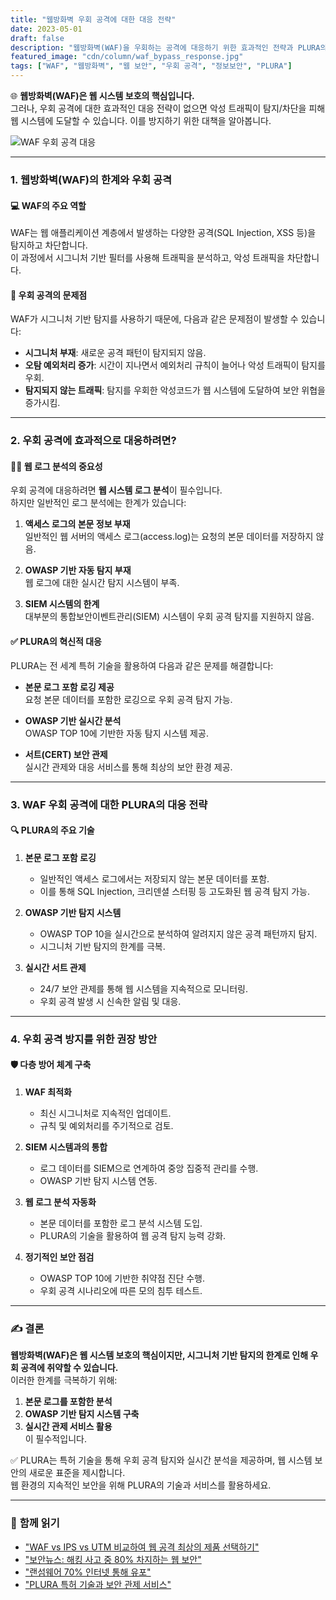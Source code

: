 ```yaml
---
title: "웹방화벽 우회 공격에 대한 대응 전략"
date: 2023-05-01
draft: false
description: "웹방화벽(WAF)을 우회하는 공격에 대응하기 위한 효과적인 전략과 PLURA의 특허 기술을 활용한 대응 방안을 살펴봅니다."
featured_image: "cdn/column/waf_bypass_response.jpg"
tags: ["WAF", "웹방화벽", "웹 보안", "우회 공격", "정보보안", "PLURA"]
---
```


🌐 **웹방화벽(WAF)은 웹 시스템 보호의 핵심입니다.**  
그러나, 우회 공격에 대한 효과적인 대응 전략이 없으면 악성 트래픽이 탐지/차단을 피해 웹 시스템에 도달할 수 있습니다. 이를 방지하기 위한 대책을 알아봅니다.

<!--more-->

![WAF 우회 공격 대응](https://blog.plura.io/cdn/column/waf_bypass_response.jpg)

---

### 1. **웹방화벽(WAF)의 한계와 우회 공격**
#### 💻 **WAF의 주요 역할**
WAF는 웹 애플리케이션 계층에서 발생하는 다양한 공격(SQL Injection, XSS 등)을 탐지하고 차단합니다.  
이 과정에서 시그니처 기반 필터를 사용해 트래픽을 분석하고, 악성 트래픽을 차단합니다.

#### 🚨 **우회 공격의 문제점**
WAF가 시그니처 기반 탐지를 사용하기 때문에, 다음과 같은 문제점이 발생할 수 있습니다:
- **시그니처 부재**: 새로운 공격 패턴이 탐지되지 않음.
- **오탐 예외처리 증가**: 시간이 지나면서 예외처리 규칙이 늘어나 악성 트래픽이 탐지를 우회.
- **탐지되지 않는 트래픽**: 탐지를 우회한 악성코드가 웹 시스템에 도달하여 보안 위협을 증가시킴.

---

### 2. **우회 공격에 효과적으로 대응하려면?**
#### 🕵️‍♂️ **웹 로그 분석의 중요성**
우회 공격에 대응하려면 **웹 시스템 로그 분석**이 필수입니다.  
하지만 일반적인 로그 분석에는 한계가 있습니다:
1. **액세스 로그의 본문 정보 부재**  
   일반적인 웹 서버의 액세스 로그(access.log)는 요청의 본문 데이터를 저장하지 않음.
   
2. **OWASP 기반 자동 탐지 부재**  
   웹 로그에 대한 실시간 탐지 시스템이 부족.

3. **SIEM 시스템의 한계**  
   대부분의 통합보안이벤트관리(SIEM) 시스템이 우회 공격 탐지를 지원하지 않음.

#### ✅ **PLURA의 혁신적 대응**
PLURA는 전 세계 특허 기술을 활용하여 다음과 같은 문제를 해결합니다:
- **본문 로그 포함 로깅 제공**  
  요청 본문 데이터를 포함한 로깅으로 우회 공격 탐지 가능.
  
- **OWASP 기반 실시간 분석**  
  OWASP TOP 10에 기반한 자동 탐지 시스템 제공.
  
- **서트(CERT) 보안 관제**  
  실시간 관제와 대응 서비스를 통해 최상의 보안 환경 제공.

---

### 3. **WAF 우회 공격에 대한 PLURA의 대응 전략**
#### 🔍 **PLURA의 주요 기술**
1. **본문 로그 포함 로깅**
   - 일반적인 액세스 로그에서는 저장되지 않는 본문 데이터를 포함.
   - 이를 통해 SQL Injection, 크리덴셜 스터핑 등 고도화된 웹 공격 탐지 가능.

2. **OWASP 기반 탐지 시스템**
   - OWASP TOP 10을 실시간으로 분석하여 알려지지 않은 공격 패턴까지 탐지.
   - 시그니처 기반 탐지의 한계를 극복.

3. **실시간 서트 관제**
   - 24/7 보안 관제를 통해 웹 시스템을 지속적으로 모니터링.
   - 우회 공격 발생 시 신속한 알림 및 대응.

---

### 4. **우회 공격 방지를 위한 권장 방안**
#### 🛡️ **다층 방어 체계 구축**
1. **WAF 최적화**  
   - 최신 시그니처로 지속적인 업데이트.  
   - 규칙 및 예외처리를 주기적으로 검토.

2. **SIEM 시스템과의 통합**  
   - 로그 데이터를 SIEM으로 연계하여 중앙 집중적 관리를 수행.  
   - OWASP 기반 탐지 시스템 연동.

3. **웹 로그 분석 자동화**  
   - 본문 데이터를 포함한 로그 분석 시스템 도입.  
   - PLURA의 기술을 활용하여 웹 공격 탐지 능력 강화.

4. **정기적인 보안 점검**  
   - OWASP TOP 10에 기반한 취약점 진단 수행.  
   - 우회 공격 시나리오에 따른 모의 침투 테스트.

---

### ✍️ 결론
**웹방화벽(WAF)은 웹 시스템 보호의 핵심이지만, 시그니처 기반 탐지의 한계로 인해 우회 공격에 취약할 수 있습니다.**  
이러한 한계를 극복하기 위해:
1. **본문 로그를 포함한 분석**  
2. **OWASP 기반 탐지 시스템 구축**  
3. **실시간 관제 서비스 활용**  
이 필수적입니다.

✅ PLURA는 특허 기술을 통해 우회 공격 탐지와 실시간 분석을 제공하며, 웹 시스템 보안의 새로운 표준을 제시합니다.  
웹 환경의 지속적인 보안을 위해 PLURA의 기술과 서비스를 활용하세요.

---

### 📖 **함께 읽기**
- ["WAF vs IPS vs UTM 비교하여 웹 공격 최상의 제품 선택하기"](https://www.plura.io/blog/waf-vs-ips-vs-utm-comparison)
- ["보안뉴스: 해킹 사고 중 80% 차지하는 웹 보안"](https://www.boannews.com/media/view.asp?idx=55170)
- ["랜섬웨어 70% 인터넷 통해 유포"](https://www.itdaily.kr/news/articleView.html?idxno=87512)
- ["PLURA 특허 기술과 보안 관제 서비스"](https://www.plura.io/blog/plura-security)
